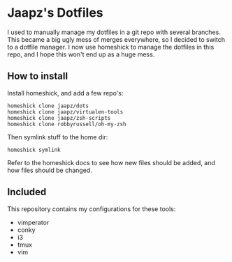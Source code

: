 Jaapz's Dotfiles
================

I used to manually manage my dotfiles in a git repo with several branches. This
became a big ugly mess of merges everywhere, so I decided to switch to a
dotfile manager. I now use homeshick to manage the dotfiles in this repo, and I
hope this won't end up as a huge mess.

How to install
--------------

Install homeshick, and add a few repo's:

    homeshick clone jaapz/dots
    homeshick clone jaapz/virtualen-tools
    homeshick clone jaapz/zsh-scripts
    homeshick clone robbyrussell/oh-my-zsh

Then symlink stuff to the home dir:

    homeshick symlink

Refer to the homeshick docs to see how new files should be added, and how files
should be changed.

Included
--------

This repository contains my configurations for these tools:

 * vimperator
 * conky
 * i3
 * tmux
 * vim
